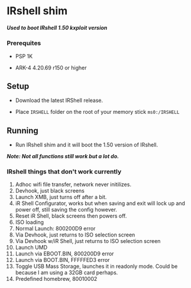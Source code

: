 # IRshell shim

##### Used to boot IRshell 1.50 kxploit version


### Prerequites 

- PSP 1K

- ARK-4 4.20.69 r150 or higher


## Setup

- Download the latest IRShell release.

- Place `IRSHELL` folder on the root of your memory stick `ms0:/IRSHELL`


## Running

- Run IRshell shim and it will boot the 1.50 version of IRshell.

<b><em>Note: Not all functions still work but a lot do.</em></b>

### IRshell things that don't work currently

1. Adhoc wifi file transfer, network never initilizes.
2. Devhook, just black screens
3. Launch XMB, just turns off after a bit.
4. iR Shell Configurator, works but when saving and exit will lock up and power off, still saving the config however.
5. Reset iR Shell, black screens then powers off.
6. ISO loading 
  1. Normal Launch: 800200D9 error
  2. Via Devhook, just returns to ISO selection screen
  3. Via Devhook w/iR Shell, just returns to ISO selection screen
7. Launch UMD
  1. Launch via EBOOT.BIN, 800200D9 error
  2. Launch via BOOT.BIN, FFFFFED3 error
8. Toggle USB Mass Storage, launches it in readonly mode. Could be because I am using a 32GB card perhaps.
9. Predefined homebrew, 80010002
